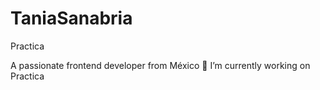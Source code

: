 # TaniaSanabria
Practica

A passionate frontend developer from México
🔭 I’m currently working on Practica
